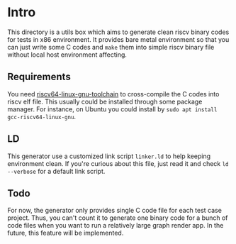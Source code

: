 # Intro

This directory is a utils box which aims to generate clean riscv binary codes for tests in x86 environment. It provides bare metal environment so that you can just write some C codes and `make` them into simple riscv binary file without local host environment affecting.

## Requirements

You need [riscv64-linux-gnu-toolchain](https://github.com/riscv-collab/riscv-gnu-toolchain) to cross-compile the C codes into riscv elf file. This usually could be installed through some package manager. For instance, on Ubuntu you could install by `sudo apt install gcc-riscv64-linux-gnu`.

## LD

This generator use a customized link script `linker.ld` to help keeping environment clean. If you're curious about this file, just read it and check `ld --verbose` for a default link script.

## Todo

For now, the generator only provides single C code file for each test case project. Thus, you can't count it to generate one binary code for a bunch of code files when you want to run a relatively large graph render app. In the future, this feature will be implemented.
